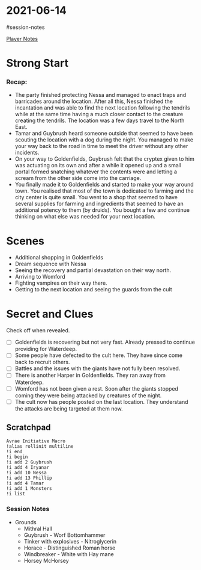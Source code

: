 # 2021-06-14

\#session-notes 

[Player Notes](https://docs.google.com/document/d/1flIOt9zdcujPfELxJ2z20Bst9zLwX4JnkvmETBPIbRU/edit#heading=h.qklgz8xzl35d)

# Strong Start

### Recap:

* The party finished protecting Nessa and managed to enact traps and barricades around the location. After all this, Nessa finished the incantation and was able to find the next location following the tendrils while at the same time having a much closer contact to the creature creating the tendrils. The location was a few days travel to the North East.
* Tamar and Guybrush heard someone outside that seemed to have been scouting the location with a dog during the night. You managed to make your way back to the road in time to meet the driver without any other incidents.
* On your way to Goldenfields, Guybrush felt that the cryptex given to him was actuating on its own and after a while it opened up and a small portal formed snatching whatever the contents were and letting a scream from the other side come into the carriage.
* You finally made it to Goldenfields and started to make your way around town. You realised that most of the town is dedicated to farming and the city center is quite small. You went to a shop that seemed to have several supplies for farming and ingredients that seemed to have an additional potency to them (by druids). You bought a few and continue thinking on what else was needed for your next location.

# Scenes

* Additional shopping in Goldenfields
* Dream sequence with Nessa
* Seeing the recovery and partial devastation on their way north.
* Arriving to Womford
* Fighting vampires on their way there.
* Getting to the next location and seeing the guards from the cult

# Secret and Clues

Check off when revealed.

* [ ] Goldenfields is recovering but not very fast. Already pressed to continue providing for Waterdeep.
* [ ] Some people have defected to the cult here. They have since come back to recruit others.
* [ ] Battles and the issues with the giants have not fully been resolved.
* [ ] There is another Harper in Goldenfields. They ran away from Waterdeep.
* [ ] Womford has not been given a rest. Soon after the giants stopped coming they were being attacked by creatures of the night.
* [ ] The cult now has people posted on the last location. They understand the attacks are being targeted at them now.

## Scratchpad

````
Avrae Initiative Macro
!alias rollinit multiline
!i end
!i begin
!i add 2 Guybrush
!i add 4 Iryanar
!i add 10 Nessa
!i add 13 Phillip
!i add 4 Tamar
!i add 1 Monsters
!i list
````

### Session Notes

* Grounds
  * Mithral Hall
  * Guybrush - Worf Bottomhammer
  * Tinker with explosives - Nitroglycerin
  * Horace - Distinguished Roman horse
  * Windbreaker - White with Hay mane
  * Horsey McHorsey

